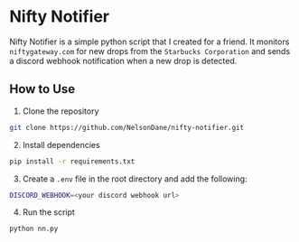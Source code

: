 # Nifty Notifier
Nifty Notifier is a simple python script that I created for a friend. It monitors `niftygateway.com` for new drops from the `Starbucks Corporation` and sends a discord webhook notification when a new drop is detected.

## How to Use
1. Clone the repository
```bash
git clone https://github.com/NelsonDane/nifty-notifier.git
```
2. Install dependencies
```bash
pip install -r requirements.txt
```
3. Create a `.env` file in the root directory and add the following:
```bash
DISCORD_WEBHOOK=<your discord webhook url>
```
4. Run the script
```bash
python nn.py
```
